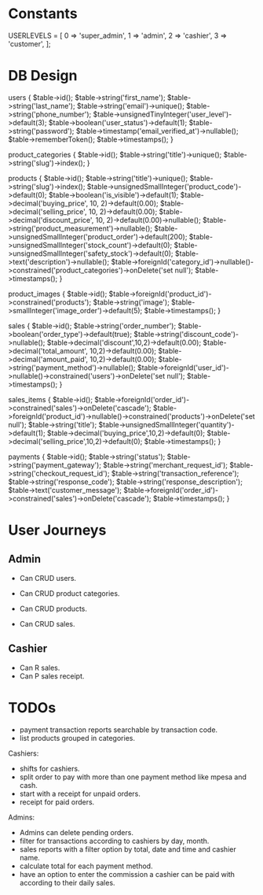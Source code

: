 # Constants

USERLEVELS = [
0 => 'super_admin',
1 => 'admin',
2 => 'cashier',
3 => 'customer',
];

# DB Design

users {
$table->id();
$table->string('first_name');
$table->string('last_name');
$table->string('email')->unique();
$table->string('phone_number');
$table->unsignedTinyInteger('user_level')->default(3);
$table->boolean('user_status')->default(1);
$table->string('password');
$table->timestamp('email_verified_at')->nullable();
$table->rememberToken();
$table->timestamps();
}

product_categories {
$table->id();
$table->string('title')->unique();
$table->string('slug')->index();
}

products {
$table->id();
$table->string('title')->unique();
$table->string('slug')->index();
$table->unsignedSmallInteger('product_code')->default(0);
$table->boolean('is_visible')->default(1);
$table->decimal('buying_price', 10, 2)->default(0.00);
$table->decimal('selling_price', 10, 2)->default(0.00);
$table->decimal('discount_price', 10, 2)->default(0.00)->nullable();
$table->string('product_measurement')->nullable();
$table->unsignedSmallInteger('product_order')->default(200);
$table->unsignedSmallInteger('stock_count')->default(0);
$table->unsignedSmallInteger('safety_stock')->default(0);
$table->text('description')->nullable();
$table->foreignId('category_id')->nullable()->constrained('product_categories')->onDelete('set null');
$table->timestamps();
}

product_images {
$table->id();
$table->foreignId('product_id')->constrained('products');
$table->string('image');
$table->smallInteger('image_order')->default(5);
$table->timestamps();
}

sales {
$table->id();
$table->string('order_number');
$table->boolean('order_type')->default(true);
$table->string('discount_code')->nullable();
$table->decimal('discount',10,2)->default(0.00);
$table->decimal('total_amount', 10,2)->default(0.00);
$table->decimal('amount_paid', 10,2)->default(0.00);
$table->string('payment_method')->nullable();
$table->foreignId('user_id')->nullable()->constrained('users')->onDelete('set null');
$table->timestamps();
}

sales_items {
$table->id();
$table->foreignId('order_id')->constrained('sales')->onDelete('cascade');
$table->foreignId('product_id')->nullable()->constrained('products')->onDelete('set null');
$table->string('title');
$table->unsignedSmallInteger('quantity')->default(1);
$table->decimal('buying_price',10,2)->default(0);
$table->decimal('selling_price',10,2)->default(0);
$table->timestamps();
}

payments {
$table->id();
$table->string('status');
$table->string('payment_gateway');
$table->string('merchant_request_id');
$table->string('checkout_request_id');
$table->string('transaction_reference');
$table->string('response_code');
$table->string('response_description');
$table->text('customer_message');
$table->foreignId('order_id')->constrained('sales')->onDelete('cascade');
$table->timestamps();
}

# User Journeys
## Admin

- Can CRUD users.

- Can CRUD product categories.
- Can CRUD products.

- Can CRUD sales.

## Cashier

- Can R sales.
- Can P sales receipt.




# TODOs
<!-- - cashiers dashboard. -->
<!-- - sales page should have sales for today, yesterday and this week. -->
<!-- - improve the logic for printing receipts. -->


- payment transaction reports searchable by transaction code.
- list products grouped in categories.

Cashiers:
- shifts for cashiers.
- split order to pay with more than one payment method like mpesa and cash.
- start with a receipt for unpaid orders.
- receipt for paid orders.



Admins:
- Admins can delete pending orders.
- filter for transactions according to cashiers by day, month.
- sales reports with a filter option by total, date and time and cashier name.
- calculate total for each payment method.
- have an option to enter the commission a cashier can be paid with according to their daily sales.